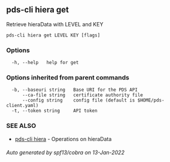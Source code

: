 ## pds-cli hiera get

Retrieve hieraData with LEVEL and KEY

```
pds-cli hiera get LEVEL KEY [flags]
```

### Options

```
  -h, --help   help for get
```

### Options inherited from parent commands

```
  -b, --baseuri string   Base URI for the PDS API
      --ca-file string   certificate authority file
      --config string    config file (default is $HOME/pds-client.yaml)
  -t, --token string     API token
```

### SEE ALSO

* [pds-cli hiera](pds-cli_hiera.md)	 - Operations on hieraData

###### Auto generated by spf13/cobra on 13-Jan-2022
